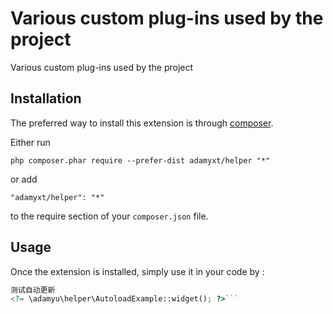 Various custom plug-ins used by the project
===========================================
Various custom plug-ins used by the project

Installation
------------

The preferred way to install this extension is through [composer](http://getcomposer.org/download/).

Either run

```
php composer.phar require --prefer-dist adamyxt/helper "*"
```

or add

```
"adamyxt/helper": "*"
```

to the require section of your `composer.json` file.


Usage
-----

Once the extension is installed, simply use it in your code by  :

```php
测试自动更新
<?= \adamyu\helper\AutoloadExample::widget(); ?>```
